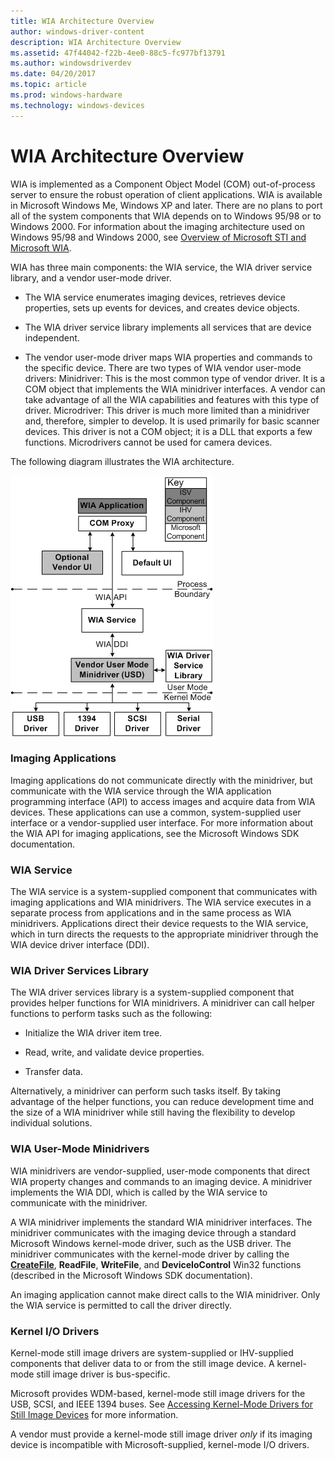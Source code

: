 ```yaml
---
title: WIA Architecture Overview
author: windows-driver-content
description: WIA Architecture Overview
ms.assetid: 47f44042-f22b-4ee0-88c5-fc977bf13791
ms.author: windowsdriverdev
ms.date: 04/20/2017
ms.topic: article
ms.prod: windows-hardware
ms.technology: windows-devices
---
```


# WIA Architecture Overview





WIA is implemented as a Component Object Model (COM) out-of-process server to ensure the robust operation of client applications. WIA is available in Microsoft Windows Me, Windows XP and later. There are no plans to port all of the system components that WIA depends on to Windows 95/98 or to Windows 2000. For information about the imaging architecture used on Windows 95/98 and Windows 2000, see [Overview of Microsoft STI and Microsoft WIA](overview-of-microsoft-sti-and-microsoft-wia.md).

WIA has three main components: the WIA service, the WIA driver service library, and a vendor user-mode driver.

-   The WIA service enumerates imaging devices, retrieves device properties, sets up events for devices, and creates device objects.

-   The WIA driver service library implements all services that are device independent.

-   The vendor user-mode driver maps WIA properties and commands to the specific device. There are two types of WIA vendor user-mode drivers:
    Minidriver: This is the most common type of vendor driver. It is a COM object that implements the WIA minidriver interfaces. A vendor can take advantage of all the WIA capabilities and features with this type of driver.
    Microdriver: This driver is much more limited than a minidriver and, therefore, simpler to develop. It is used primarily for basic scanner devices. This driver is not a COM object; it is a DLL that exports a few functions. Microdrivers cannot be used for camera devices.

The following diagram illustrates the WIA architecture.

![diagram illustrating the wia components](images/art-1.png)

### Imaging Applications

Imaging applications do not communicate directly with the minidriver, but communicate with the WIA service through the WIA application programming interface (API) to access images and acquire data from WIA devices. These applications can use a common, system-supplied user interface or a vendor-supplied user interface. For more information about the WIA API for imaging applications, see the Microsoft Windows SDK documentation.

### WIA Service

The WIA service is a system-supplied component that communicates with imaging applications and WIA minidrivers. The WIA service executes in a separate process from applications and in the same process as WIA minidrivers. Applications direct their device requests to the WIA service, which in turn directs the requests to the appropriate minidriver through the WIA device driver interface (DDI).

### WIA Driver Services Library

The WIA driver services library is a system-supplied component that provides helper functions for WIA minidrivers. A minidriver can call helper functions to perform tasks such as the following:

-   Initialize the WIA driver item tree.

-   Read, write, and validate device properties.

-   Transfer data.

Alternatively, a minidriver can perform such tasks itself. By taking advantage of the helper functions, you can reduce development time and the size of a WIA minidriver while still having the flexibility to develop individual solutions.

### WIA User-Mode Minidrivers

WIA minidrivers are vendor-supplied, user-mode components that direct WIA property changes and commands to an imaging device. A minidriver implements the WIA DDI, which is called by the WIA service to communicate with the minidriver.

A WIA minidriver implements the standard WIA minidriver interfaces. The minidriver communicates with the imaging device through a standard Microsoft Windows kernel-mode driver, such as the USB driver. The minidriver communicates with the kernel-mode driver by calling the [**CreateFile**](https://msdn.microsoft.com/library/windows/desktop/aa363858), **ReadFile**, **WriteFile**, and **DeviceIoControl** Win32 functions (described in the Microsoft Windows SDK documentation).

An imaging application cannot make direct calls to the WIA minidriver. Only the WIA service is permitted to call the driver directly.

### Kernel I/O Drivers

Kernel-mode still image drivers are system-supplied or IHV-supplied components that deliver data to or from the still image device. A kernel-mode still image driver is bus-specific.

Microsoft provides WDM-based, kernel-mode still image drivers for the USB, SCSI, and IEEE 1394 buses. See [Accessing Kernel-Mode Drivers for Still Image Devices](accessing-kernel-mode-drivers-for-still-image-devices.md) for more information.

A vendor must provide a kernel-mode still image driver *only* if its imaging device is incompatible with Microsoft-supplied, kernel-mode I/O drivers.

 

 




